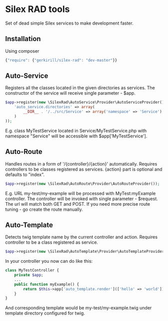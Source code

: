 Silex RAD tools
===============

Set of dead simple Silex services to make development faster.

Installation
------------

Using composer

```js
{"require": {"gerkirill/silex-rad": "dev-master"}}
```

Auto-Service
------------

Registers all the classes located in the given directories as services. The constructor of the service will receive single parameter - $app.

```php
$app->register(new \SilexRad\AutoService\Provider\AutoServiceProvider(), array(
    'auto_service.directories' => array(
        __DIR__ . '/../src/Service' => array('namespace' => 'Service')
    )
));
```

E.g. class MyTestService located in Service/MyTestService.php with namespace "Service" will be accessible with $app['MyTestService'].

Auto-Route
----------

Handles routes in a form of '/{controller}/{action}' automatically. Requires controllers to be classes registered as services. {action} part is optional and defaults to "index".

```php
$app->register(new \SilexRad\AutoRoute\Provider\AutoRouteProvider());
```

E.g. URL my-test/my-example will be processed with MyTest:myExample controller. The controller will be invoked with single parameter - $request. The url will match both GET and POST. If you need more precise route tuning - go create the route manually.

Auto-Template
-------------

Detects twig template name by the current controller and action. Requires controller to be a class registered as service.

```php
$app->register(new \SilexRad\AutoTemplate\Provider\AutoTemplateProvider());
```

In your controller you now can do like this:

```php
class MyTestController {
    private $app;
    ...
    public function myExample() {
        return $this->app['auto_template.render'](['hello' => 'world']);
    }    
}
```

And corresponding template would be my-test/my-example.twig under template directory configured for twig.